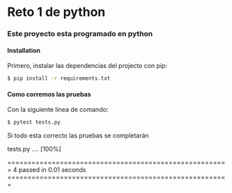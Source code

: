 # Reto 1 de python
### Este proyecto esta programado en python


#### Installation
Primero, instalar las dependencias del projecto con pip:

```bash
$ pip install -r requirements.txt
```

#### Como corremos las pruebas

Con la siguiente linea de comando:

```bash
$ pytest tests.py
```

Si todo esta correcto las pruebas se completarán

tests.py ....                                                                                                                    [100%]

======================================================= 4 passed in 0.01 seconds =======================================================
